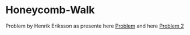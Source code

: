 # Honeycomb-Walk

Problem by Henrik Eriksson as presente here [Problem](https://ncpc.idi.ntnu.no/ncpc2006/ncpc2006problems.pdf) and here [Problem 2](https://paradox.kattis.com/problems/honey)
